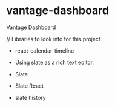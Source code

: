 # vantage-dashboard
Vantage Dashboard

// Libraries to look into for this project
- react-calendar-timeline

- Using slate as a rich text editor.
- Slate
- Slate React
- slate history
